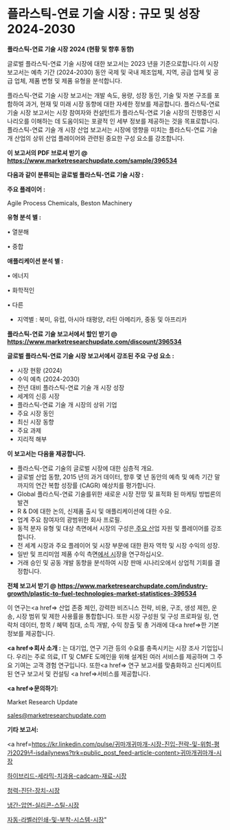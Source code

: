 # 플라스틱-연료 기술 시장 : 규모 및 성장 2024-2030

<strong>플라스틱-연료 기술 시장 2024 (현황 및 향후 동향)</strong>

글로벌 플라스틱-연료 기술 시장에 대한 보고서는 2023 년을 기준으로합니다.이 시장 보고서는 예측 기간 (2024-2030) 동안 국제 및 국내 제조업체, 지역, 공급 업체 및 공급 업체, 제품 변형 및 제품 유형을 분석합니다.

플라스틱-연료 기술 시장 보고서는 개발 속도, 용량, 성장 동인, 기술 및 자본 구조를 포함하여 과거, 현재 및 미래 시장 동향에 대한 자세한 정보를 제공합니다. 플라스틱-연료 기술 시장 보고서는 시장 참여자와 컨설턴트가 플라스틱-연료 기술 시장의 진행중인 시나리오를 이해하는 데 도움이되는 포괄적 인 세부 정보를 제공하는 것을 목표로합니다. 플라스틱-연료 기술 개 시장 산업 보고서는 시장에 영향을 미치는 플라스틱-연료 기술 개 산업의 상위 산업 플레이어와 관련된 중요한 구성 요소를 강조합니다.



<strong>이 보고서의 PDF 브로셔 받기 @ <a href=https://www.marketresearchupdate.com/sample/396534>https://www.marketresearchupdate.com/sample/396534</a></strong>



<strong>다음과 같이 분류되는 글로벌 플라스틱-연료 기술 시장 :</strong>



<strong>주요 플레이어 :</strong>

Agile Process Chemicals, Beston Machinery



<strong>유형 분석 별 :</strong>

• 열분해

• 중합



<strong>애플리케이션 분석 별 :</strong>

• 에너지

• 화학적인

• 다른

<ul>
  <li>지역별 : 북미, 유럽, 아시아 태평양, 라틴 아메리카, 중동 및 아프리카</li>
</ul>


<strong>플라스틱-연료 기술 보고서에서 할인 받기 @ <a href=https://www.marketresearchupdate.com/discount/396534>https://www.marketresearchupdate.com/discount/396534</a></strong>



<strong>글로벌 플라스틱-연료 기술 시장 보고서에서 강조된 주요 구성 요소 :</strong>
<ul>
  <li>시장 현황 (2024)</li>
  <li>수익 예측 (2024-2030)</li>
  <li>전년 대비 플라스틱-연료 기술 개 시장 성장</li>
  <li>세계의 신흥 시장</li>
  <li>플라스틱-연료 기술 개 시장의 상위 기업</li>
  <li>주요 시장 동인</li>
  <li>최신 시장 동향</li>
  <li>주요 과제</li>
  <li>지리적 해부</li>
</ul>


<strong>이 보고서는 다음을 제공합니다.</strong>
<ul>
  <li>플라스틱-연료 기술의 글로벌 시장에 대한 심층적 개요.</li>
  <li>글로벌 산업 동향, 2015 년의 과거 데이터, 향후 몇 년 동안의 예측 및 예측 기간 말까지의 연간 복합 성장률 (CAGR) 예상치를 평가합니다.</li>
  <li>Global 플라스틱-연료 기술를위한 새로운 시장 전망 및 표적화 된 마케팅 방법론의 발견</li>
  <li>R &amp; D에 대한 논의, 신제품 출시 및 애플리케이션에 대한 수요.</li>
  <li>업계 주요 참여자의 광범위한 회사 프로필.</li>
  <li>동적 분자 유형 및 대상 측면에서 시장의 구성은<a href=> 주요 산</a>업 자원 및 플레이어를 강조합니다.</li>
  <li>전 세계 시장과 주요 플레이어 및 시장 부문에 대한 환자 역학 및 시장 수익의 성장.</li>
  <li>일반 및 프리미엄 제품 수익 측면<a href=>에서 시</a>장을 연구하십시오.</li>
  <li>거래 승인 및 공동 개발 동향을 분석하여 시장 판매 시나리오에서 상업적 기회를 결정합니다.</li>
</ul>



<strong>전체 보고서 받기 @ <a href=https://www.marketresearchupdate.com/industry-growth/plastic-to-fuel-technologies-market-statistices-396534>https://www.marketresearchupdate.com/industry-growth/plastic-to-fuel-technologies-market-statistices-396534</a></strong>

이 연구는<a href=> 산업 존중</a> 체인, 강력한 비즈니스 전략, 비용, 구조, 생성 제한, 운송, 시장 범위 및 제한 사용률을 통합합니다. 또한 시장 구성원 및 구성 프로파일 링, 연락처 데이터, 항목 / 혜택 침대, 소득 개발, 수익 창출 및 총 거래에 대<a href=>한 기본 </a>정보를 제공합니다.



<strong><a href=>회사 소</a>개 :</strong>
는 대기업, 연구 기관 등의 수요를 충족시키는 시장 조사 기업입니다. 우리는 주로 의료, IT 및 CMFE 도메인을 위해 설계된 여러 서비스를 제공하며 그 주요 기여는 고객 경험 연구입니다. 또한<a href=> 연구 보</a>고서를 맞춤화하고 신디케이트 된 연구 보고서 및 컨설팅 <a href=>서비스</a>를 제공합니다.



<strong><a href=>문의하기:</a></strong>

Market Research Update

sales@marketresearchupdate.com



<strong>기타 보고서:</strong>

<a href=https://kr.linkedin.com/pulse/귀마개귀마개-시장-진입-전략-및-위험-평가2029년-isdailynews?trk=public_post_feed-article-content>귀마개귀마개-시장</a>

<a href=https://www.linkedin.com/pulse/하이브리드-세라믹-치과용-cadcam-재료-시장-동향-및-성장-전망-rd1kf/>하이브리드-세라믹-치과용-cadcam-재료-시장</a>

<a href=https://www.linkedin.com/pulse/청력-진단-장치-시장-규모-및-성장-2023-survey-spotlight-pro-24-analysis-elc3f/>청력-진단-장치-시장</a>

<a href=https://www.linkedin.com/pulse/냉간-압연-실리콘-스틸-시장-경쟁-분석-및-성장-잠재력-2029-z5scf/>냉간-압연-실리콘-스틸-시장</a>

<a href=https://www.linkedin.com/pulse/자동-라벨러인쇄-및-부착-시스템-시장-진입-전략-위험-평가2030년-data-dive-diaries-24-analysis-naabc/>자동-라벨러인쇄-및-부착-시스템-시장</a>"
